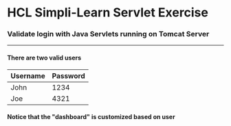 # HCL Simpli-Learn Servlet Exercise

### Validate login with Java Servlets running on Tomcat Server

----
#### There are two valid users
| Username | Password |
| -------- | -------- |
| John     | 1234     |
| Joe      | 4321     |
#### Notice that the "dashboard" is customized based on user
